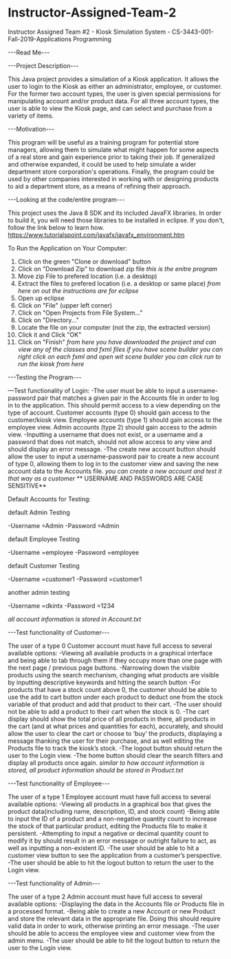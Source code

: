# Instructor-Assigned-Team-2
Instructor Assigned Team #2 - Kiosk Simulation System - CS-3443-001-Fall-2019-Applications Programming



---Read Me---



---Project Description---

This Java project provides a simulation of a Kiosk application. It allows the user to login to the Kiosk as either an administrator, employee, or customer. For the former two account types, the user is given special permissions for manipulating account and/or product data. For all three account types, the user is able to view the Kiosk page, and can select and purchase from a variety of items.


---Motivation---

This program will be useful as a training program for potential store managers, allowing them to simulate what might happen for some aspects of a real store and gain experience prior to taking their job. If generalized and otherwise expanded, it could be used to help simulate a wider department store corporation's operations. Finally, the program could be used by other companies interested in working with or designing products to aid a department store, as a means of refining their approach.


---Looking at the code/entire program---

This project uses the Java 8 SDK and its included JavaFX libraries. In order to build it, you will need those libraries to be installed in eclipse. If you don't, follow the link below to learn how.
https://www.tutorialspoint.com/javafx/javafx_environment.htm

To Run the Application on Your Computer:
1. Click on the green "Clone or download" button
2. Click on "Download Zip" to download zip file
*this is the enitre program*
3. Move zip File to prefered location (i.e. a desktop)
4. Extract the files to prefered location (i.e. a desktop or same place)
*from here on out the instructions are for eclipse*
5. Open up eclipse
6. Click on "File" (upper left corner)
7. Click on "Open Projects from File System..."
8. Click on "Directory..."
9. Locate the file on your computer (not the zip, the extracted version)
10. Click it and Click "OK"
11. Click on "Finish"
*from here you have downloaded the project and can view any of the classes and fxml files*
*if you have scene builder you can right click on each fxml and open wit scene builder*
*you can click run to run the kiosk from here*


---Testing the Program---

—Test functionality of Login:
-The user must be able to input a username-password pair that matches a given pair in the Accounts file in order to log in to the application. This should permit access to a view depending on the type of account. Customer accounts (type 0) should gain access to the customer/kiosk view. Employee accounts (type 1) should gain access to the employee view. Admin accounts (type 2) should gain access to the admin view. 
-Inputting a username that does not exist, or a username and a password that does not match, should not allow access to any view and should display an error message. 
-The create new account button should allow the user to input a username-password pair to create a new account of type 0, allowing them to log in to the customer view and saving the new account data to the Accounts file.
*you can create a new account and test it that way as a customer*
** USERNAME AND PASSWORDS ARE CASE SENSITIVE**

Default Accounts for Testing:

default Admin Testing

-Username =Admin
-Password =Admin

default Employee Testing

-Username =employee
-Password =employee

default Customer Testing

-Username =customer1
-Password =customer1

another admin testing

-Username =dkintx
-Password =1234

*all account information is stored in Account.txt*


---Test functionality of Customer---

The user of a type 0 Customer account must have full access to several available options:
-Viewing all available products in a graphical interface and being able to tab through them if they occupy more than one page with the next page / previous page buttons.
-Narrowing down the visible products using the search mechanism, changing what products are visible by inputting descriptive keywords and hitting the search button
-For products that have a stock count above 0, the customer should be able to use the add to cart button under each product to deduct one from the stock variable of that product and add that product to their cart.
-The user should not be able to add a product to their cart when the stock is 0.
-The cart display should show the total price of all products in there, all products in the cart (and at what prices and quantities for each), accurately, and should allow the user to clear the cart or choose to ‘buy’ the products, displaying a message thanking the user for their purchase, and as well editing the Products file to track the kiosk’s stock.
-The logout button should return the user to the Login view.
-The home button should clear the search filters and display all products once again.
*similar to how account information is stored, all product information should be stored in Product.txt*

---Test functionality of Employee---

The user of a type 1 Employee account must have full access to several available options:
-Viewing all products in a graphical box that gives the product data(including name, description, ID, and stock count)
-Being able to input the ID of a product and a non-negative quantity count to increase the stock of that particular product, editing the Products file to make it persistent.
-Attempting to input a negative or decimal quantity count to modify it by should result in an error message or outright failure to act, as well as inputting a non-existent ID.
-The user should be able to hit a customer view button to see the application from a customer’s perspective.
-The user should be able to hit the logout button to return the user to the Login view.

---Test functionality of Admin---

The user of a type 2 Admin account must have full access to several available options:
-Displaying the data in the Accounts file or Products file in a processed format.
-Being able to create a new Account or new Product and store the relevant data in the appropriate file. Doing this should require valid data in order to work, otherwise printing an error message.
-The user should be able to access the employee view and customer view from the admin menu.
-The user should be able to hit the logout button to return the user to the Login view.
